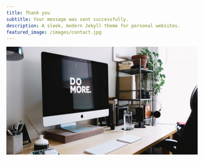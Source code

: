 ```yaml
---
title: Thank you
subtitle: Your message was sent successfully.
description: A sleek, modern Jekyll theme for personal websites.
featured_image: /images/contact.jpg
---
```


![](/images/demo/about.jpg)
